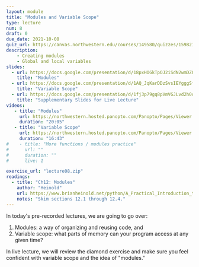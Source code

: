 ```yaml
---
layout: module
title: "Modules and Variable Scope"
type: lecture
num: 8
draft: 0
due_date: 2021-10-08
quiz_url: https://canvas.northwestern.edu/courses/149580/quizzes/159821
description:
    - Creating modules
    - Global and local variables
slides:
  - url: https://docs.google.com/presentation/d/18pxHOGkTpOJ2iSdN2wmDZ8v1tY1g-pl1TrU4xg7S-zs/edit?usp=sharing
    title: "Modules"
  - url: https://docs.google.com/presentation/d/1AQ_JqKarDDzSvsIEYgggSfCrZ92yqEbLaaJaLZQipLI/edit?usp=sharing
    title: "Variable Scope"
  - url: https://docs.google.com/presentation/d/1fj3p79gq8pVmVGJLvd2h0oAlNG-NKm1pxXTbW8I17s4/edit?usp=sharing
    title: "Supplementary Slides for Live Lecture"
videos:
   - title: "Modules"
     url: https://northwestern.hosted.panopto.com/Panopto/Pages/Viewer.aspx?id=0d94f276-03f3-41ad-976b-adaf01887042
     duration: "20:05"
   - title: "Variable Scope"
     url: https://northwestern.hosted.panopto.com/Panopto/Pages/Viewer.aspx?id=b8d5d8f4-5884-4c48-8de3-adaf01886fb8
     duration: "16:43"
#    - title: "More functions / modules practice"
#      url: ""
#      duration: ""
#      live: 1

exercise_url: "lecture08.zip"
readings:
  - title: "Ch12: Modules"
    author: "Heinold"
    url: https://www.brianheinold.net/python/A_Practical_Introduction_to_Python_Programming_Heinold.pdf
    notes: "Skim sections 12.1 through 12.4."
---
```


In today's pre-recorded lectures, we are going to go over:
1. Modules: a way of organizing and reusing code, and
2. Variable scope: what parts of memory can your program access at any given time?

In live lecture, we will review the diamond exercise and make sure you feel confident with variable scope and the idea of "modules."